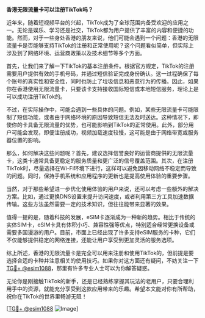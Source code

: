 **香港无限流量卡可以注册TikTok吗？**

近年来，随着短视频平台的兴起，TikTok成为了全球范围内备受欢迎的应用之一。无论是娱乐、学习还是社交，TikTok都为用户提供了丰富的内容和便捷的功能。然而，对于一些身处香港的朋友来说，他们可能会遇到一个问题：香港的无限流量卡是否能够支持TikTok的注册和正常使用呢？这个问题看似简单，但实际上涉及到了网络环境、运营商政策以及技术细节等多个方面。

首先，让我们来了解一下TikTok的基本注册条件。根据官方规定，TikTok的注册需要用户提供有效的手机号码，并通过短信验证完成身份确认。这一过程确保了每个账号的真实性和安全性，同时也防止了垃圾信息和恶意行为的传播。因此，如果你在香港使用无限流量卡，只要该卡支持接收国际短信或本地短信服务，理论上是可以成功注册TikTok的。

不过，在实际操作中，可能会遇到一些具体的问题。例如，某些无限流量卡可能限制了短信功能，或者由于网络环境的原因导致短信无法及时送达。这种情况下，即使你的卡具备无限流量的优势，也可能影响到TikTok的正常使用。此外，部分用户可能会发现，即便注册成功，视频加载速度较慢，这可能是由于网络带宽或服务器位置的影响。

那么，如何解决这些问题呢？首先，建议选择信誉良好的运营商提供的无限流量卡，这类卡通常具备更稳定的服务质量和更广泛的信号覆盖范围。其次，在注册TikTok时，尽量选择在Wi-Fi环境下进行，这样可以避免因移动网络不稳定而导致的问题。同时，保持手机系统和应用程序的更新也是提高使用体验的重要步骤。

当然，对于那些希望进一步优化使用体验的用户来说，还可以考虑一些额外的解决方案。比如，通过更换DNS设置来提升访问速度，或者利用第三方工具加速数据传输。这些方法虽然需要一定的技术知识，但往往能带来显著的效果。

值得一提的是，随着科技的发展，eSIM卡逐渐成为一种新的趋势。相比于传统的实体SIM卡，eSIM卡具有体积小巧、兼容性强等优点，特别适合经常更换设备或需要多国漫游的用户。目前，市面上已经出现了许多支持eSIM服务的卡种，它们不仅能够提供稳定的网络连接，还能让用户享受到更加灵活的服务选项。

综上所述，香港的无限流量卡是完全可以用来注册和使用TikTok的，但前提是要选择合适的卡种并注意相关的使用技巧。如果你对这方面还有疑问，不妨关注一下[TG💪+ @esim1088](https://t.me/s/esim1088)，那里有许多专业人士可以为你解答疑惑。

无论你是刚接触TikTok的新手，还是已经熟练掌握其玩法的老用户，只要合理利用手中的资源，就能充分享受到这款应用带来的乐趣。希望本文能对你有所帮助，祝你在TikTok的世界里畅游无阻！

[[TG💪+ @esim1088](https://t.me/s/esim1088) ![Image](https://i.postimg.cc/4NQfJmqS/Snipaste-2025-05-13-00-14-12.png)]